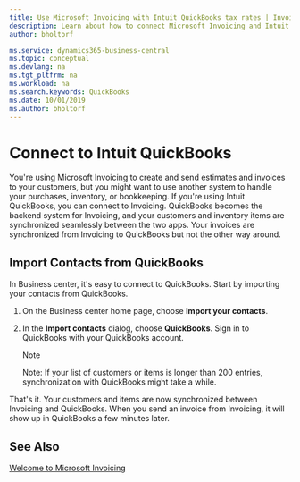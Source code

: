 ```yaml
---
title: Use Microsoft Invoicing with Intuit QuickBooks tax rates | Invoicing
description: Learn about how to connect Microsoft Invoicing and Intuit QuickBooks.
author: bholtorf

ms.service: dynamics365-business-central
ms.topic: conceptual
ms.devlang: na
ms.tgt_pltfrm: na
ms.workload: na
ms.search.keywords: QuickBooks
ms.date: 10/01/2019
ms.author: bholtorf
---
```


# Connect to Intuit QuickBooks
You're using Microsoft Invoicing to create and send estimates and invoices to your customers, but you might want to use another system to handle your purchases, inventory, or bookkeeping. If you're using Intuit QuickBooks, you can connect to Invoicing. QuickBooks becomes the backend system for Invoicing, and your customers and inventory items are synchronized seamlessly between the two apps. Your invoices are synchronized from Invoicing to QuickBooks but not the other way around.

## Import Contacts from QuickBooks
In Business center, it's easy to connect to QuickBooks. Start by importing your contacts from QuickBooks.

1. On the Business center home page, choose **Import your contacts**.
2. In the **Import contacts** dialog, choose **QuickBooks**. Sign in to QuickBooks with your QuickBooks account.

    > [!Note]
    > Note: If your list of customers or items is longer than 200 entries, synchronization with QuickBooks might take a while.

That's it. Your customers and items are now synchronized between Invoicing and QuickBooks. When you send an invoice from Invoicing, it will show up in QuickBooks a few minutes later.

## See Also
[Welcome to Microsoft Invoicing](index.md)